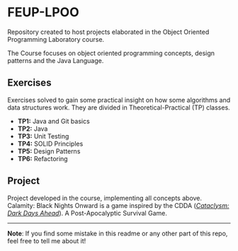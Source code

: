 # FEUP-LPOO
Repository created to host projects elaborated in the Object Oriented Programming Laboratory course.

The Course focuses on object oriented programming concepts, design patterns and the Java Language.

## Exercises

Exercises solved to gain some practical insight on how some algorithms and data structures work. They are divided in Theoretical-Practical (TP) classes.

- **TP1:** Java and Git basics
- **TP2:** Java
- **TP3:** Unit Testing
- **TP4:** SOLID Principles
- **TP5:** Design Patterns
- **TP6:** Refactoring

## Project 

Project developed in the course, implementing all concepts above.  Calamity: Black Nights Onward is a game inspired by the CDDA ([_Cataclysm: Dark Days Ahead_](https://cataclysmdda.org/)). A Post-Apocalyptic Survival Game. 

---

**Note**: If you find some mistake in this readme or any other part of this repo, feel free to tell me about it!
